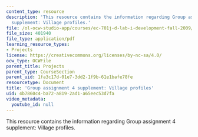 ```yaml
---
content_type: resource
description: 'This resource contains the information regarding Group assignment 4
  supplement: Village profiles.'
file: /ol-ocw-studio-app/courses/ec-701j-d-lab-i-development-fall-2009/4b7860c4ba72a8192ad1a65eec53d7fa_MITEC_701JF09_villageprof.pdf
file_size: 401940
file_type: application/pdf
learning_resource_types:
- Projects
license: https://creativecommons.org/licenses/by-nc-sa/4.0/
ocw_type: OCWFile
parent_title: Projects
parent_type: CourseSection
parent_uid: 1fa3c17d-01e7-3dd2-1f9b-61e1bafe78fe
resourcetype: Document
title: 'Group assignment 4 supplement: Village profiles'
uid: 4b7860c4-ba72-a819-2ad1-a65eec53d7fa
video_metadata:
  youtube_id: null
---
```

This resource contains the information regarding Group assignment 4 supplement: Village profiles.